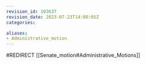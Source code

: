 ```yaml
---
revision_id: 103637
revision_date: 2023-07-23T14:08:05Z
categories:

aliases:
- Administrative_motion
---
```


#REDIRECT [[Senate_motion#Administrative_Motions]]